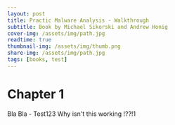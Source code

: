 ```yaml
---
layout: post
title: Practic Malware Analysis - Walkthrough 
subtitle: Book by Michael Sikorski and Andrew Honig
cover-img: /assets/img/path.jpg
readtime: true
thumbnail-img: /assets/img/thumb.png
share-img: /assets/img/path.jpg
tags: [books, test]
---
```


# Chapter 1
Bla Bla - Test123
Why isn't this working !??!1
